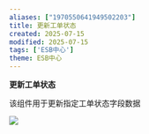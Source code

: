 ```yaml
---
aliases: ["1970550641949502203"]
title: 更新工单状态
created: 2025-07-15
modified: 2025-07-15
tags: ['ESB中心']
theme: ESB中心
---
```


**更新工单状态**

该组件用于更新指定工单状态字段数据

![](5e8ddbacb4f502dd3da7bd358f87c26c.jpg)